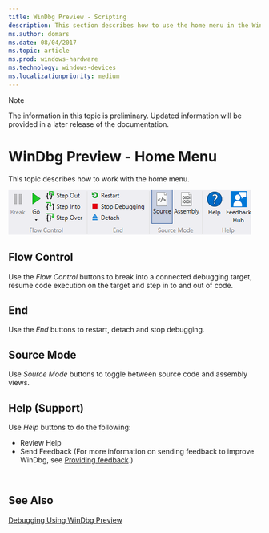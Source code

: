 ```yaml
---
title: WinDbg Preview - Scripting 
description: This section describes how to use the home menu in the WinDbg preview debugger.
ms.author: domars
ms.date: 08/04/2017
ms.topic: article
ms.prod: windows-hardware
ms.technology: windows-devices
ms.localizationpriority: medium
---
```


> [!NOTE]
> The information in this topic is preliminary. Updated information will be provided in a later release of the documentation. 
>

# WinDbg Preview - Home Menu 

This topic describes how to work with the home menu.

![View menu in debugger](images/windbgx-home-menu.png)


## Flow Control

Use the *Flow Control* buttons to break into a connected debugging target, resume code execution on the target and step in to and out of code.

## End

Use the *End* buttons to restart, detach and stop debugging.

## Source Mode

Use *Source Mode* buttons to toggle between source code and assembly views.

## Help (Support)

Use *Help* buttons to do the following:
- Review Help
- Send Feedback (For more information on sending feedback to improve WinDbg, see [Providing feedback](debugging-using-windbg-preview.md#providingfeedback).) 

 
## See Also

[Debugging Using WinDbg Preview](debugging-using-windbg-preview.md)
 





